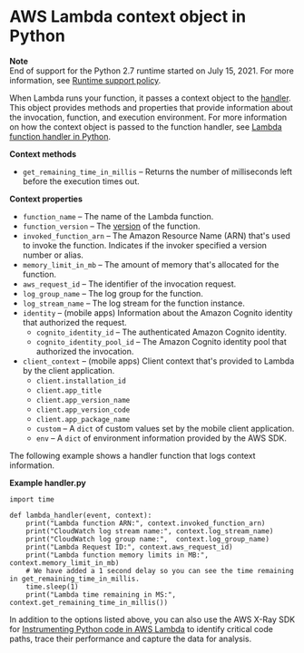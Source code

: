 # AWS Lambda context object in Python<a name="python-context"></a>

**Note**  
End of support for the Python 2\.7 runtime started on July 15, 2021\. For more information, see [Runtime support policy](runtime-support-policy.md)\.

When Lambda runs your function, it passes a context object to the [handler](python-handler.md)\. This object provides methods and properties that provide information about the invocation, function, and execution environment\. For more information on how the context object is passed to the function handler, see [Lambda function handler in Python](python-handler.md)\.

**Context methods**
+ `get_remaining_time_in_millis` – Returns the number of milliseconds left before the execution times out\.

**Context properties**
+ `function_name` – The name of the Lambda function\.
+ `function_version` – The [version](configuration-versions.md) of the function\.
+ `invoked_function_arn` – The Amazon Resource Name \(ARN\) that's used to invoke the function\. Indicates if the invoker specified a version number or alias\.
+ `memory_limit_in_mb` – The amount of memory that's allocated for the function\.
+ `aws_request_id` – The identifier of the invocation request\.
+ `log_group_name` – The log group for the function\.
+ `log_stream_name` – The log stream for the function instance\.
+ `identity` – \(mobile apps\) Information about the Amazon Cognito identity that authorized the request\.
  + `cognito_identity_id` – The authenticated Amazon Cognito identity\.
  + `cognito_identity_pool_id` – The Amazon Cognito identity pool that authorized the invocation\.
+ `client_context` – \(mobile apps\) Client context that's provided to Lambda by the client application\.
  + `client.installation_id`
  + `client.app_title`
  + `client.app_version_name`
  + `client.app_version_code`
  + `client.app_package_name`
  + `custom` – A `dict` of custom values set by the mobile client application\.
  + `env` – A `dict` of environment information provided by the AWS SDK\.

The following example shows a handler function that logs context information\.

**Example handler\.py**  

```
import time

def lambda_handler(event, context):   
    print("Lambda function ARN:", context.invoked_function_arn)
    print("CloudWatch log stream name:", context.log_stream_name)
    print("CloudWatch log group name:",  context.log_group_name)
    print("Lambda Request ID:", context.aws_request_id)
    print("Lambda function memory limits in MB:", context.memory_limit_in_mb)
    # We have added a 1 second delay so you can see the time remaining in get_remaining_time_in_millis.
    time.sleep(1) 
    print("Lambda time remaining in MS:", context.get_remaining_time_in_millis())
```

In addition to the options listed above, you can also use the AWS X\-Ray SDK for [Instrumenting Python code in AWS Lambda](python-tracing.md) to identify critical code paths, trace their performance and capture the data for analysis\. 